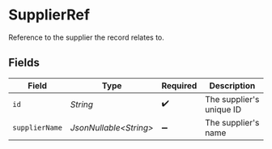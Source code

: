# SupplierRef

Reference to the supplier the record relates to.


## Fields

| Field                    | Type                     | Required                 | Description              |
| ------------------------ | ------------------------ | ------------------------ | ------------------------ |
| `id`                     | *String*                 | :heavy_check_mark:       | The supplier's unique ID |
| `supplierName`           | *JsonNullable\<String>*  | :heavy_minus_sign:       | The supplier's name      |